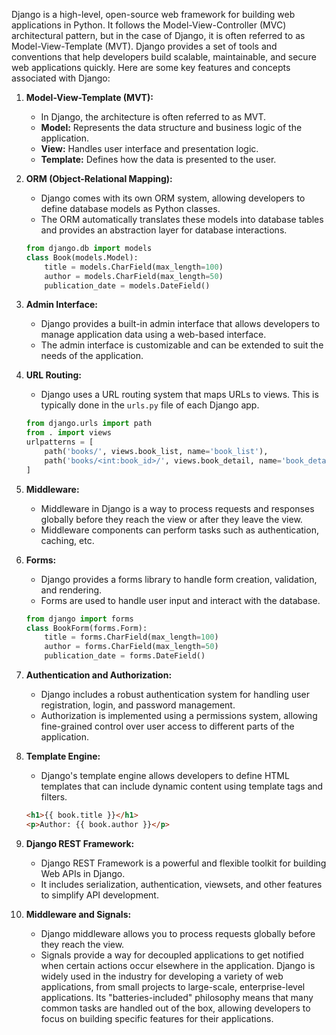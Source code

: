 Django is a high-level, open-source web framework for building web applications in Python. It follows the Model-View-Controller (MVC) architectural pattern, but in the case of Django, it is often referred to as Model-View-Template (MVT). Django provides a set of tools and conventions that help developers build scalable, maintainable, and secure web applications quickly.
Here are some key features and concepts associated with Django:
1. **Model-View-Template (MVT):**
   - In Django, the architecture is often referred to as MVT.
   - **Model:** Represents the data structure and business logic of the application.
   - **View:** Handles user interface and presentation logic.
   - **Template:** Defines how the data is presented to the user.
2. **ORM (Object-Relational Mapping):**
   - Django comes with its own ORM system, allowing developers to define database models as Python classes.
   - The ORM automatically translates these models into database tables and provides an abstraction layer for database interactions.
    ```python
    from django.db import models
    class Book(models.Model):
        title = models.CharField(max_length=100)
        author = models.CharField(max_length=50)
        publication_date = models.DateField()
    ```
3. **Admin Interface:**
   - Django provides a built-in admin interface that allows developers to manage application data using a web-based interface.
   - The admin interface is customizable and can be extended to suit the needs of the application.
4. **URL Routing:**
   - Django uses a URL routing system that maps URLs to views. This is typically done in the `urls.py` file of each Django app.
    ```python
    from django.urls import path
    from . import views
    urlpatterns = [
        path('books/', views.book_list, name='book_list'),
        path('books/<int:book_id>/', views.book_detail, name='book_detail'),
    ]
    ```
5. **Middleware:**
   - Middleware in Django is a way to process requests and responses globally before they reach the view or after they leave the view.
   - Middleware components can perform tasks such as authentication, caching, etc.
6. **Forms:**
   - Django provides a forms library to handle form creation, validation, and rendering.
   - Forms are used to handle user input and interact with the database.
    ```python
    from django import forms
    class BookForm(forms.Form):
        title = forms.CharField(max_length=100)
        author = forms.CharField(max_length=50)
        publication_date = forms.DateField()
    ```
7. **Authentication and Authorization:**
   - Django includes a robust authentication system for handling user registration, login, and password management.
   - Authorization is implemented using a permissions system, allowing fine-grained control over user access to different parts of the application.
8. **Template Engine:**
   - Django's template engine allows developers to define HTML templates that can include dynamic content using template tags and filters.

    ```html
    <h1>{{ book.title }}</h1>
    <p>Author: {{ book.author }}</p>
    ```
9. **Django REST Framework:**
   - Django REST Framework is a powerful and flexible toolkit for building Web APIs in Django.
   - It includes serialization, authentication, viewsets, and other features to simplify API development.
10. **Middleware and Signals:**
    - Django middleware allows you to process requests globally before they reach the view.
    - Signals provide a way for decoupled applications to get notified when certain actions occur elsewhere in the application.
Django is widely used in the industry for developing a variety of web applications, from small projects to large-scale, enterprise-level applications. Its "batteries-included" philosophy means that many common tasks are handled out of the box, allowing developers to focus on building specific features for their applications.
